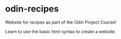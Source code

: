# odin-recipes

Website for recipes as part of the Odin Project Course!

Learn to use the basic html syntax to create a website.